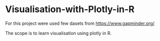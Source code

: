 # Visualisation-with-Plotly-in-R

For this project were used few dasets from https://www.gapminder.org/

The scope is to learn visualisation using plotly in R.
